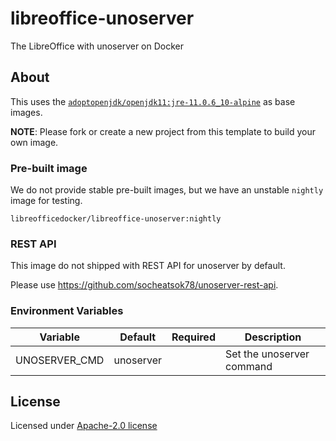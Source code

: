 # libreoffice-unoserver

The LibreOffice with unoserver on Docker

## About

This uses the [`adoptopenjdk/openjdk11:jre-11.0.6_10-alpine`](https://hub.docker.com/r/adoptopenjdk/openjdk11) as base images.

**NOTE**: Please fork or create a new project from this template to build your own image.

### Pre-built image

We do not provide stable pre-built images, but we have an unstable `nightly` image for testing.

```
libreofficedocker/libreoffice-unoserver:nightly
```

### REST API

This image do not shipped with REST API for unoserver by default.

Please use https://github.com/socheatsok78/unoserver-rest-api.

### Environment Variables

| Variable      | Default   | Required | Description               |
| ------------- | --------- | -------- | ------------------------- |
| UNOSERVER_CMD | unoserver |          | Set the unoserver command |

## License

Licensed under [Apache-2.0 license](LICENSE)
